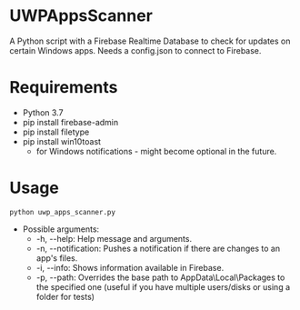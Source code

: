 # UWPAppsScanner
A Python script with a Firebase Realtime Database to check for updates on certain Windows apps. Needs a config.json to connect to Firebase.

# Requirements
* Python 3.7
* pip install firebase-admin
* pip install filetype
* pip install win10toast
  * for Windows notifications - might become optional in the future.

# Usage
`python uwp_apps_scanner.py`
* Possible arguments:
  * -h, --help: Help message and arguments.
  * -n, --notification: Pushes a notification if there are changes to an app's files.
  * -i, --info: Shows information available in Firebase.
  * -p, --path: Overrides the base path to AppData\Local\Packages to the specified one (useful if you have multiple users/disks or using a folder for tests)
